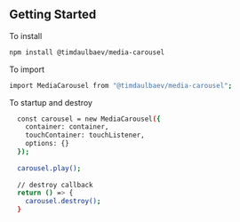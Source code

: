 ## Getting Started

To install

```bash
npm install @timdaulbaev/media-carousel
```

To import

```bash
import MediaCarousel from "@timdaulbaev/media-carousel";
```

To startup and destroy

```bash
  const carousel = new MediaCarousel({
    container: container,
    touchContainer: touchListener,
    options: {}
  });
  
  carousel.play();
  
  // destroy callback
  return () => {
    carousel.destroy();
  }
```